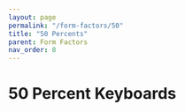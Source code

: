```yaml
---
layout: page
permalink: "/form-factors/50"
title: "50 Percents"
parent: Form Factors
nav_order: 8
---
```

# 50 Percent Keyboards
